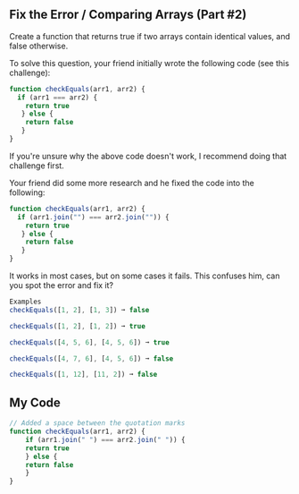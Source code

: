 ## Fix the Error / Comparing Arrays (Part #2)

Create a function that returns true if two arrays contain identical values, and false otherwise.

To solve this question, your friend initially wrote the following code (see this challenge):
```js
function checkEquals(arr1, arr2) {
  if (arr1 === arr2) {
    return true
   } else {
    return false
   }
}
```
If you're unsure why the above code doesn't work, I recommend doing that challenge first.

Your friend did some more research and he fixed the code into the following:
```js
function checkEquals(arr1, arr2) {
  if (arr1.join("") === arr2.join("")) {
    return true
   } else {
    return false
   }
}
```
It works in most cases, but on some cases it fails. This confuses him, can you spot the error and fix it?
```js
Examples
checkEquals([1, 2], [1, 3]) ➞ false

checkEquals([1, 2], [1, 2]) ➞ true

checkEquals([4, 5, 6], [4, 5, 6]) ➞ true

checkEquals([4, 7, 6], [4, 5, 6]) ➞ false

checkEquals([1, 12], [11, 2]) ➞ false
```

## My Code
```js
// Added a space between the quotation marks 
function checkEquals(arr1, arr2) {
	if (arr1.join(" ") === arr2.join(" ")) {
  	return true
 	} else {
  	return false
 	}
}
```
